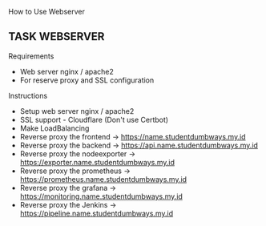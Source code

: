 How to Use Webserver

## TASK WEBSERVER

Requirements

- Web server nginx / apache2
- For reserve proxy and SSL configuration

Instructions

- Setup web server nginx / apache2
- SSL support - Cloudflare (Don't use Certbot)
- Make LoadBalancing
- Reverse proxy the frontend -> https://name.studentdumbways.my.id
- Reverse proxy the backend -> https://api.name.studentdumbways.my.id
- Reverse proxy the nodeexporter -> https://exporter.name.studentdumbways.my.id
- Reverse proxy the prometheus -> https://prometheus.name.studentdumbways.my.id
- Reverse proxy the grafana -> https://monitoring.name.studentdumbways.my.id
- Reverse proxy the Jenkins -> https://pipeline.name.studentdumbways.my.id

